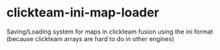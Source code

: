 # clickteam-ini-map-loader
Saving/Loading system for maps in clickteam fusion using the ini format (because clickteam arrays are hard to do in other engines)
